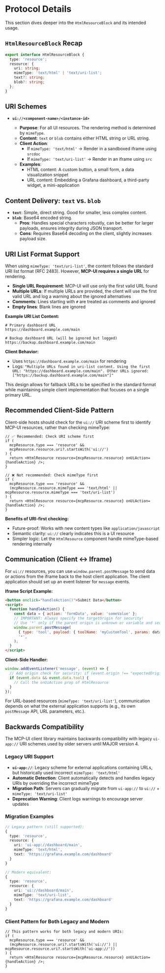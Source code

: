 # Protocol Details

This section dives deeper into the `HtmlResourceBlock` and its intended usage.

## `HtmlResourceBlock` Recap

```typescript
export interface HtmlResourceBlock {
  type: 'resource';
  resource: {
    uri: string;
    mimeType: 'text/html' | 'text/uri-list';
    text?: string;
    blob?: string;
  };
}
```

## URI Schemes

- **`ui://<component-name>/<instance-id>`**

  - **Purpose**: For all UI resources. The rendering method is determined by `mimeType`.
  - **Content**: `text` or `blob` contains either HTML string or URL string.
  - **Client Action**: 
    - If `mimeType: 'text/html'` → Render in a sandboxed iframe using `srcdoc`
    - If `mimeType: 'text/uri-list'` → Render in an iframe using `src`
  - **Examples**: 
    - HTML content: A custom button, a small form, a data visualization snippet
    - URL content: Embedding a Grafana dashboard, a third-party widget, a mini-application

## Content Delivery: `text` vs. `blob`

- **`text`**: Simple, direct string. Good for smaller, less complex content.
- **`blob`**: Base64 encoded string.
  - **Pros**: Handles special characters robustly, can be better for larger payloads, ensures integrity during JSON transport.
  - **Cons**: Requires Base64 decoding on the client, slightly increases payload size.

## URI List Format Support

When using `mimeType: 'text/uri-list'`, the content follows the standard URI list format (RFC 2483). However, **MCP-UI requires a single URL** for rendering.

- **Single URL Requirement**: MCP-UI will use only the first valid URL found
- **Multiple URLs**: If multiple URLs are provided, the client will use the first valid URL and log a warning about the ignored alternatives
- **Comments**: Lines starting with `#` are treated as comments and ignored
- **Empty lines**: Blank lines are ignored

**Example URI List Content:**
```
# Primary dashboard URL
https://dashboard.example.com/main

# Backup dashboard URL (will be ignored but logged)
https://backup.dashboard.example.com/main
```

**Client Behavior:**
- Uses `https://dashboard.example.com/main` for rendering
- Logs: `"Multiple URLs found in uri-list content. Using the first URL: "https://dashboard.example.com/main". Other URLs ignored: ["https://backup.dashboard.example.com/main"]"`

This design allows for fallback URLs to be specified in the standard format while maintaining simple client implementation that focuses on a single primary URL.

## Recommended Client-Side Pattern

Client-side hosts should check for the `ui://` URI scheme first to identify MCP-UI resources, rather than checking mimeType:

```tsx
// ✅ Recommended: Check URI scheme first
if (
  mcpResource.type === 'resource' &&
  mcpResource.resource.uri?.startsWith('ui://')
) {
  return <HtmlResource resource={mcpResource.resource} onUiAction={handleAction} />;
}

// ❌ Not recommended: Check mimeType first
if (
  mcpResource.type === 'resource' &&
  (mcpResource.resource.mimeType === 'text/html' || mcpResource.resource.mimeType === 'text/uri-list')
) {
  return <HtmlResource resource={mcpResource.resource} onUiAction={handleAction} />;
}
```

**Benefits of URI-first checking:**
- Future-proof: Works with new content types like `application/javascript`
- Semantic clarity: `ui://` clearly indicates this is a UI resource
- Simpler logic: Let the `HtmlResource` component handle mimeType-based rendering internally

## Communication (Client <-> Iframe)

For `ui://` resources, you can use `window.parent.postMessage` to send data or actions from the iframe back to the host client application. The client application should set up an event listener for `message` events.

**Iframe Script Example:**

```html
<button onclick="handleAction()">Submit Data</button>
<script>
  function handleAction() {
    const data = { action: 'formData', value: 'someValue' };
    // IMPORTANT: Always specify the targetOrigin for security!
    // Use '*' only if the parent origin is unknown or variable and security implications are understood.
    window.parent.postMessage(
      { type: 'tool', payload: { toolName: 'myCustomTool', params: data } },
      '*',
    );
  }
</script>
```

**Client-Side Handler:**

```typescript
window.addEventListener('message', (event) => {
  // Add origin check for security: if (event.origin !== "expectedOrigin") return;
  if (event.data && event.data.tool) {
    // Call the onUiAction prop of HtmlResource
  }
});
```

For URL-based resources (`mimeType: 'text/uri-list'`), communication depends on what the external application supports (e.g., its own `postMessage` API, URL parameters, etc.).

## Backwards Compatibility

The MCP-UI client library maintains backwards compatibility with legacy `ui-app://` URI schemes used by older servers until MAJOR version 4.

### Legacy URI Support

- **`ui-app://`**: Legacy scheme for external applications containing URLs, but historically used incorrect `mimeType: 'text/html'`
- **Automatic Detection**: Client automatically detects and handles legacy URIs by overriding the incorrect mimeType
- **Migration Path**: Servers can gradually migrate from `ui-app://` to `ui://` + `mimeType: 'text/uri-list'`
- **Deprecation Warning**: Client logs warnings to encourage server updates

### Migration Examples

```typescript
// Legacy pattern (still supported):
{
  type: 'resource',
  resource: {
    uri: 'ui-app://dashboard/main',
    mimeType: 'text/html',
    text: 'https://grafana.example.com/dashboard'
  }
}

// Modern equivalent:
{
  type: 'resource',
  resource: {
    uri: 'ui://dashboard/main',
    mimeType: 'text/uri-list',
    text: 'https://grafana.example.com/dashboard'
  }
}
```

### Client Pattern for Both Legacy and Modern

```tsx
// This pattern works for both legacy and modern URIs:
if (
  mcpResource.type === 'resource' &&
  (mcpResource.resource.uri?.startsWith('ui://') || mcpResource.resource.uri?.startsWith('ui-app://'))
) {
  return <HtmlResource resource={mcpResource.resource} onUiAction={handleAction} />;
}
```